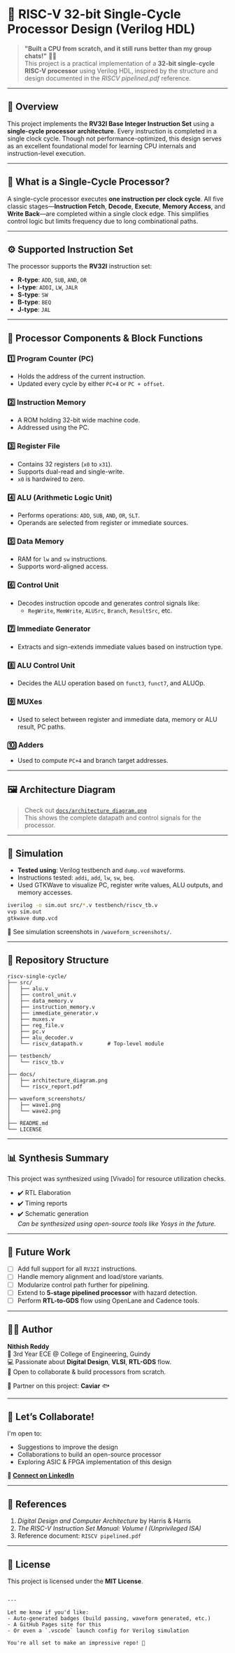 # 🚀 RISC-V 32-bit Single-Cycle Processor Design (Verilog HDL)

> **"Built a CPU from scratch, and it still runs better than my group chats!"** 🤖💡  
> This project is a practical implementation of a **32-bit single-cycle RISC-V processor** using Verilog HDL, inspired by the structure and design documented in the *RISCV pipelined.pdf* reference.

---

## 📌 Overview

This project implements the **RV32I Base Integer Instruction Set** using a **single-cycle processor architecture**. Every instruction is completed in a single clock cycle. Though not performance-optimized, this design serves as an excellent foundational model for learning CPU internals and instruction-level execution.

---

## 🧠 What is a Single-Cycle Processor?

A single-cycle processor executes **one instruction per clock cycle**. All five classic stages—**Instruction Fetch**, **Decode**, **Execute**, **Memory Access**, and **Write Back**—are completed within a single clock edge. This simplifies control logic but limits frequency due to long combinational paths.

---

## ⚙️ Supported Instruction Set

The processor supports the **RV32I** instruction set:
- **R-type**: `ADD`, `SUB`, `AND`, `OR`
- **I-type**: `ADDI`, `LW`, `JALR`
- **S-type**: `SW`
- **B-type**: `BEQ`
- **J-type**: `JAL`

---

## 🧩 Processor Components & Block Functions

### 1️⃣ Program Counter (PC)
- Holds the address of the current instruction.
- Updated every cycle by either `PC+4` or `PC + offset`.

### 2️⃣ Instruction Memory
- A ROM holding 32-bit wide machine code.
- Addressed using the PC.

### 3️⃣ Register File
- Contains 32 registers (`x0` to `x31`).
- Supports dual-read and single-write.
- `x0` is hardwired to zero.

### 4️⃣ ALU (Arithmetic Logic Unit)
- Performs operations: `ADD`, `SUB`, `AND`, `OR`, `SLT`.
- Operands are selected from register or immediate sources.

### 5️⃣ Data Memory
- RAM for `lw` and `sw` instructions.
- Supports word-aligned access.

### 6️⃣ Control Unit
- Decodes instruction opcode and generates control signals like:
  - `RegWrite`, `MemWrite`, `ALUSrc`, `Branch`, `ResultSrc`, etc.

### 7️⃣ Immediate Generator
- Extracts and sign-extends immediate values based on instruction type.

### 8️⃣ ALU Control Unit
- Decides the ALU operation based on `funct3`, `funct7`, and ALUOp.

### 9️⃣ MUXes
- Used to select between register and immediate data, memory or ALU result, PC paths.

### 🔟 Adders
- Used to compute `PC+4` and branch target addresses.

---

## 🖼️ Architecture Diagram

> Check out [`docs/architecture_diagram.png`](docs/architecture_diagram.png)  
This shows the complete datapath and control signals for the processor.

---

## 🧪 Simulation

- **Tested using**: Verilog testbench and `dump.vcd` waveforms.
- Instructions tested: `addi`, `add`, `lw`, `sw`, `beq`.
- Used GTKWave to visualize PC, register write values, ALU outputs, and memory accesses.

```bash
iverilog -o sim.out src/*.v testbench/riscv_tb.v
vvp sim.out
gtkwave dump.vcd
```

📸 See simulation screenshots in `/waveform_screenshots/`.

---

## 📁 Repository Structure

```
riscv-single-cycle/
├── src/
│   ├── alu.v
│   ├── control_unit.v
│   ├── data_memory.v
│   ├── instruction_memory.v
│   ├── immediate_generator.v
│   ├── muxes.v
│   ├── reg_file.v
│   ├── pc.v
│   ├── alu_decoder.v
│   └── riscv_datapath.v        # Top-level module
│
├── testbench/
│   └── riscv_tb.v
│
├── docs/
│   ├── architecture_diagram.png
│   └── riscv_report.pdf
│
├── waveform_screenshots/
│   ├── wave1.png
│   └── wave2.png
│
├── README.md
└── LICENSE
```

---

## 📊 Synthesis Summary

This project was synthesized using [Vivado] for resource utilization checks.  
- ✔️ RTL Elaboration  
- ✔️ Timing reports  
- ✔️ Schematic generation  
*Can be synthesized using open-source tools like Yosys in the future.*

---

## 🚀 Future Work

- [ ] Add full support for all `RV32I` instructions.
- [ ] Handle memory alignment and load/store variants.
- [ ] Modularize control path further for pipelining.
- [ ] Extend to **5-stage pipelined processor** with hazard detection.
- [ ] Perform **RTL-to-GDS** flow using OpenLane and Cadence tools.

---

## 👨‍💻 Author

**Nithish Reddy**  
📍 3rd Year ECE @ College of Engineering, Guindy  
💻 Passionate about **Digital Design**, **VLSI**, **RTL-GDS** flow.  
💬 Open to collaborate & build processors from scratch.

🧠 Partner on this project: **Caviar** 🐟

---

## 🤝 Let’s Collaborate!

I'm open to:
- Suggestions to improve the design
- Collaborations to build an open-source processor
- Exploring ASIC & FPGA implementation of this design

**📩 [Connect on LinkedIn](https://www.linkedin.com/in/nithishreddy)**

---

## 📘 References

1. *Digital Design and Computer Architecture* by Harris & Harris  
2. *The RISC-V Instruction Set Manual: Volume I (Unprivileged ISA)*  
3. Reference document: `RISCV pipelined.pdf`

---

## 🪪 License

This project is licensed under the **MIT License**.
```

---

Let me know if you'd like:
- Auto-generated badges (build passing, waveform generated, etc.)
- A GitHub Pages site for this
- Or even a `.vscode` launch config for Verilog simulation

You're all set to make an impressive repo! 🚀
